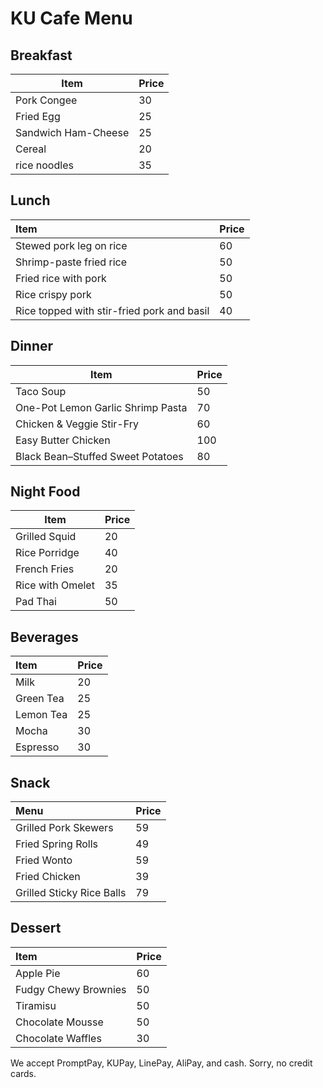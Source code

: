 # KU Cafe Menu


## Breakfast

|        Item         | Price |
| ----------------- | --- |
|     Pork Congee     |  30   |
|      Fried Egg      |  25   |
| Sandwich Ham-Cheese |  25   |
|       Cereal        |  20   |
|    rice noodles     |  35   |


## Lunch 

| Item                                       | Price |
| :----------------------------------------- | ----- |
| Stewed pork leg on rice                    | 60    |
| Shrimp-paste fried rice                    | 50    |
| Fried rice with pork                       | 50    |
| Rice crispy pork                           | 50    |
| Rice topped with stir-fried pork and basil | 40    |

## Dinner
| Item                              | Price |
| --------------------------------- | ----- |
| Taco Soup                         | 50    |
| One-Pot Lemon Garlic Shrimp Pasta | 70    |
| Chicken & Veggie Stir-Fry         | 60    |
| Easy Butter Chicken               | 100   |
| Black Bean–Stuffed Sweet Potatoes | 80    |

## Night Food
| Item | Price |
| --- | --- |
| Grilled Squid | 20 |
| Rice Porridge | 40 |
| French Fries | 20 |
| Rice with Omelet | 35 |
| Pad Thai | 50 |

## Beverages

| Item | Price |
|:-----|-------|
| Milk | 20 |
| Green Tea | 25 |
| Lemon Tea | 25 |
| Mocha | 30 |
| Espresso | 30 |

## Snack 

| Menu                      | Price |
| :------------------------ | ----- |
| Grilled Pork Skewers      | 59    |
| Fried Spring Rolls        | 49    |
| Fried Wonto               | 59    |
| Fried Chicken             | 39    |
| Grilled Sticky Rice Balls | 79    |

## Dessert
| Item                 | Price |
| :------------------- | ----- |
| Apple Pie            | 60    |
| Fudgy Chewy Brownies | 50    |
| Tiramisu             | 50    |
| Chocolate Mousse     | 50    |
| Chocolate Waffles    | 30    |

We accept PromptPay, KUPay, LinePay, AliPay, and cash. Sorry, no credit cards.
